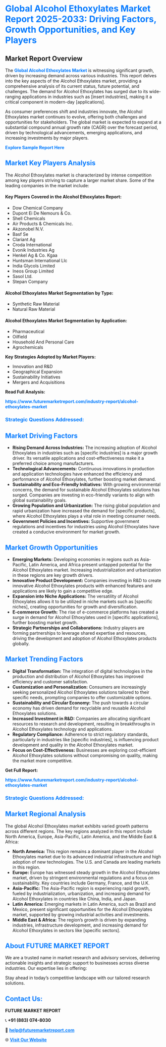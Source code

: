 <h1 style="color: #007BFF;">Global Alcohol Ethoxylates Market Report 2025-2033: Driving Factors, Growth Opportunities, and Key Players</h1>

<section id="overview">
<h2>Market Report Overview</h2>
<p>The <a href="https://www.futuremarketreport.com/industry-report/alcohol-ethoxylates-market" style="color: #007BFF; text-decoration: none;"><strong>Global Alcohol Ethoxylates Market</strong></a> is witnessing significant growth, driven by increasing demand across various industries. This report delves into the key aspects of the Alcohol Ethoxylates market, providing a comprehensive analysis of its current status, future potential, and challenges. The demand for Alcohol Ethoxylates has surged due to its wide-ranging applications in industries such as [insert industries], making it a critical component in modern-day [applications].</p>
<p>As consumer preferences shift and industries innovate, the Alcohol Ethoxylates market continues to evolve, offering both challenges and opportunities for stakeholders. The global market is expected to expand at a substantial compound annual growth rate (CAGR) over the forecast period, driven by technological advancements, emerging applications, and increasing investments by major players.</p>
</section>

<section id="overview">
<p><a href="https://www.futuremarketreport.com/request-sample/reportId=96527" style="color: #007BFF; text-decoration: none;"><strong>Explore Sample Report Here</strong></a></p>
</section>

<section id="key-players">
<h2 style="color: #007BFF;">Market Key Players Analysis</h2>
<p>The Alcohol Ethoxylates market is characterized by intense competition among key players striving to capture a larger market share. Some of the leading companies in the market include:</p>
<h4>Key Players Covered in the Alcohol Ethoxylates Report:</h4>
<ul><li>Dow Chemical Company</li><li>Dupont Ei De Nemours &amp; Co.</li><li>Shell Chemicals</li><li>Air Products &amp; Chemicals Inc.</li><li>Akzonobel N.V.</li><li>Basf Se</li><li>Clariant Ag</li><li>Croda International</li><li>Evonik Industries Ag</li><li>Henkel Ag &amp; Co. Kgaa</li><li>Huntsman International Llc</li><li>India Glycols Limited</li><li>Ineos Group Limited</li><li>Sasol Ltd.</li><li>Stepan Company</li></ul>
<h4>Alcohol Ethoxylates Market Segmentation by Type:</h4>
<ul><li>Synthetic Raw Material</li><li>Natural Raw Material</li></ul>

<h4>Alcohol Ethoxylates Market Segmentation by Application:</h4>
<ul><li>Pharmaceutical</li><li>Oilfield</li><li>Household And Personal Care</li><li>Agrochemicals</li></ul>
<p><strong>Key Strategies Adopted by Market Players:</strong></p>
<ul>
<li>Innovation and R&D</li>
<li>Geographical Expansion</li>
<li>Sustainability Initiatives</li>
<li>Mergers and Acquisitions</li>
</ul>
</section>

<section>
<p><strong>Read Full Analysis: </strong></p><a href="https://www.futuremarketreport.com/industry-report/alcohol-ethoxylates-market" style="color: #007BFF; text-decoration: none;"><strong>https://www.futuremarketreport.com/industry-report/alcohol-ethoxylates-market</strong></a>
<h3 style="color: #007BFF;">Strategic Questions Addressed:</h3>
</section>

<section id="driving-factors">
<h2 style="color: #007BFF;">Market Driving Factors</h2>
<ul>
<li><strong>Rising Demand Across Industries:</strong> The increasing adoption of Alcohol Ethoxylates in industries such as [specific industries] is a major growth driver. Its versatile applications and cost-effectiveness make it a preferred choice among manufacturers.</li>
<li><strong>Technological Advancements:</strong> Continuous innovations in production and application technologies have enhanced the efficiency and performance of Alcohol Ethoxylates, further boosting market demand.</li>
<li><strong>Sustainability and Eco-Friendly Initiatives:</strong> With growing environmental concerns, the demand for sustainable Alcohol Ethoxylates solutions has surged. Companies are investing in eco-friendly variants to align with global sustainability goals.</li>
<li><strong>Growing Population and Urbanization:</strong> The rising global population and rapid urbanization have increased the demand for [specific products], where Alcohol Ethoxylates plays a vital role in meeting consumer needs.</li>
<li><strong>Government Policies and Incentives:</strong> Supportive government regulations and incentives for industries using Alcohol Ethoxylates have created a conducive environment for market growth.</li>
</ul>
</section>

<section id="growth-opportunities">
<h2 style="color: #007BFF;">Market Growth Opportunities</h2>
<ul>
<li><strong>Emerging Markets:</strong> Developing economies in regions such as Asia-Pacific, Latin America, and Africa present untapped potential for the Alcohol Ethoxylates market. Increasing industrialization and urbanization in these regions are key growth drivers.</li>
<li><strong>Innovative Product Development:</strong> Companies investing in R&D to create innovative Alcohol Ethoxylates products with enhanced features and applications are likely to gain a competitive edge.</li>
<li><strong>Expansion into Niche Applications:</strong> The versatility of Alcohol Ethoxylates allows it to be utilized in niche markets such as [specific niches], creating opportunities for growth and diversification.</li>
<li><strong>E-commerce Growth:</strong> The rise of e-commerce platforms has created a surge in demand for Alcohol Ethoxylates used in [specific applications], further boosting market growth.</li>
<li><strong>Strategic Partnerships and Collaborations:</strong> Industry players are forming partnerships to leverage shared expertise and resources, driving the development and adoption of Alcohol Ethoxylates products globally.</li>
</ul>
</section>

<section id="trending-factors">
<h2 style="color: #007BFF;">Market Trending Factors</h2>
<ul>
<li><strong>Digital Transformation:</strong> The integration of digital technologies in the production and distribution of Alcohol Ethoxylates has improved efficiency and customer satisfaction.</li>
<li><strong>Customization and Personalization:</strong> Consumers are increasingly seeking personalized Alcohol Ethoxylates solutions tailored to their specific needs, prompting companies to offer customizable options.</li>
<li><strong>Sustainability and Circular Economy:</strong> The push towards a circular economy has driven demand for recyclable and reusable Alcohol Ethoxylates solutions.</li>
<li><strong>Increased Investment in R&D:</strong> Companies are allocating significant resources to research and development, resulting in breakthroughs in Alcohol Ethoxylates technology and applications.</li>
<li><strong>Regulatory Compliance:</strong> Adherence to strict regulatory standards, particularly in industries like [specific industries], is influencing product development and quality in the Alcohol Ethoxylates market.</li>
<li><strong>Focus on Cost-Effectiveness:</strong> Businesses are exploring cost-efficient Alcohol Ethoxylates solutions without compromising on quality, making the market more competitive.</li>
</ul>
</section>

<section>
<p><strong>Get Full Report: </strong></p><a href="https://www.futuremarketreport.com/industry-report/alcohol-ethoxylates-market" style="color: #007BFF; text-decoration: none;"><strong>https://www.futuremarketreport.com/industry-report/alcohol-ethoxylates-market</strong></a>
<h3 style="color: #007BFF;">Strategic Questions Addressed:</h3>
</section>


<section id="regional-analysis">
<h2 style="color: #007BFF;">Market Regional Analysis</h2>
<p>The global Alcohol Ethoxylates market exhibits varied growth patterns across different regions. The key regions analyzed in this report include North America, Europe, Asia-Pacific, Latin America, and the Middle East & Africa:</p>
<ul>
<li><strong>North America:</strong> This region remains a dominant player in the Alcohol Ethoxylates market due to its advanced industrial infrastructure and high adoption of new technologies. The U.S. and Canada are leading markets in this region.</li>
<li><strong>Europe:</strong> Europe has witnessed steady growth in the Alcohol Ethoxylates market, driven by stringent environmental regulations and a focus on sustainability. Key countries include Germany, France, and the U.K.</li>
<li><strong>Asia-Pacific:</strong> The Asia-Pacific region is experiencing rapid growth, fueled by industrialization, urbanization, and increasing demand for Alcohol Ethoxylates in countries like China, India, and Japan.</li>
<li><strong>Latin America:</strong> Emerging markets in Latin America, such as Brazil and Mexico, present significant opportunities for the Alcohol Ethoxylates market, supported by growing industrial activities and investments.</li>
<li><strong>Middle East & Africa:</strong> The region’s growth is driven by expanding industries, infrastructure development, and increasing demand for Alcohol Ethoxylates in sectors like [specific sectors].</li>
</ul>
</section>

<footer>
<h2 style="color: #007BFF;">About FUTURE MARKET REPORT</h2>
<p>We are a trusted name in market research and advisory services, delivering actionable insights and strategic support to businesses across diverse industries. Our expertise lies in offering:</p>

<p>Stay ahead in today’s competitive landscape with our tailored research solutions.</p>

<h2 style="color: #007BFF;">Contact Us:</h2>
<p><strong>FUTURE MARKET REPORT</strong></p>
<p>📞 <strong>+91 (883) 074-8030</strong></p>
<p>📧 <strong><a href="mailto:help@futuremarketreport.com" style="color: #007BFF;">help@futuremarketreport.com</a></strong></p>
<p>🌐 <strong><a href="https://www.futuremarketreport.com/" style="color: #007BFF;">Visit Our Website</a></strong></p>
</footer>